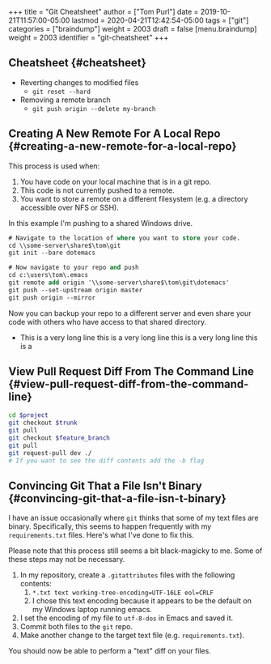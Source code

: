 +++
title = "Git Cheatsheet"
author = ["Tom Purl"]
date = 2019-10-21T11:57:00-05:00
lastmod = 2020-04-21T12:42:54-05:00
tags = ["git"]
categories = ["braindump"]
weight = 2003
draft = false
[menu.braindump]
  weight = 2003
  identifier = "git-cheatsheet"
+++

## Cheatsheet {#cheatsheet}

-   Reverting changes to modified files
    -   `git reset --hard`
-   Removing a remote branch
    -   `git push origin --delete my-branch`


## Creating A New Remote For A Local Repo {#creating-a-new-remote-for-a-local-repo}

This process is used when:

1.  You have code on your local machine that is in a git repo.
2.  This code is not currently pushed to a remote.
3.  You want to store a remote on a different filesystem (e.g. a
    directory accessible over NFS or SSH).

In this example I'm pushing to a shared Windows drive.

```ps
# Navigate to the location of where you want to store your code.
cd \\some-server\share$\tom\git
git init --bare dotemacs

# Now navigate to your repo and push
cd c:\users\tom\.emacs
git remote add origin '\\some-server\share$\tom\git\dotemacs'
git push --set-upstream origin master
git push origin --mirror
```

Now you can backup your repo to a different server and even share your
code with others who have access to that shared directory.

-   This is a very long line this is a very long line this is a
    very long line this is a


## View Pull Request Diff From The Command Line {#view-pull-request-diff-from-the-command-line}

```sh
cd $project
git checkout $trunk
git pull
git checkout $feature_branch
git pull
git request-pull dev ./
# If you want to see the diff contents add the -b flag
```


## Convincing Git That a File Isn't Binary {#convincing-git-that-a-file-isn-t-binary}

I have an issue occasionally where `git` thinks that some of my text files are
binary. Specifically, this seems to happen frequently with my `requirements.txt`
files. Here's what I've done to fix this.

Please note that this process still seems a bit black-magicky to me. Some of
these steps may not be necessary.

1.  In my repository, create a `.gitattributes` files with the following contents:
    1.  `*.txt text working-tree-encoding=UTF-16LE eol=CRLF`
    2.  I chose this text encoding because it appears to be the default on my
        Windows laptop running emacs.
2.  I set the encoding of my file to `utf-8-dos` in Emacs and saved it.
3.  Commit both files to the `git` repo.
4.  Make another change to the target text file (e.g. `requirements.txt`).

You should now be able to perform a "text" diff on your files.
